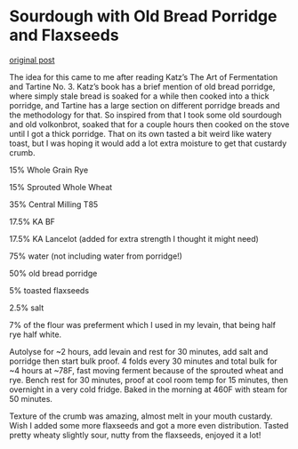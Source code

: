 # Sourdough with Old Bread Porridge and Flaxseeds

[original post](https://old.reddit.com/r/Sourdough/comments/nn5pfs/experiment_with_old_bread_porridge_and_flaxseeds/)

The idea for this came to me after reading Katz’s The Art of Fermentation and Tartine No. 3. Katz’s book has a brief mention of old bread porridge, where simply stale bread is soaked for a while then cooked into a thick porridge, and Tartine has a large section on different porridge breads and the methodology for that. So inspired from that I took some old sourdough and old volkonbrot, soaked that for a couple hours then cooked on the stove until I got a thick porridge. That on its own tasted a bit weird like watery toast, but I was hoping it would add a lot extra moisture to get that custardy crumb.

15% Whole Grain Rye

15% Sprouted Whole Wheat

35% Central Milling T85

17.5% KA BF

17.5% KA Lancelot (added for extra strength I thought it might need)

75% water (not including water from porridge!)

50% old bread porridge

5% toasted flaxseeds

2.5% salt

7% of the flour was preferment which I used in my levain, that being half rye half white.

Autolyse for ~2 hours, add levain and rest for 30 minutes, add salt and porridge then start bulk proof. 4 folds every 30 minutes and total bulk for ~4 hours at ~78F, fast moving ferment because of the sprouted wheat and rye. Bench rest for 30 minutes, proof at cool room temp for 15 minutes, then overnight in a very cold fridge. Baked in the morning at 460F with steam for 50 minutes.

Texture of the crumb was amazing, almost melt in your mouth custardy. Wish I added some more flaxseeds and got a more even distribution. Tasted pretty wheaty slightly sour, nutty from the flaxseeds, enjoyed it a lot!